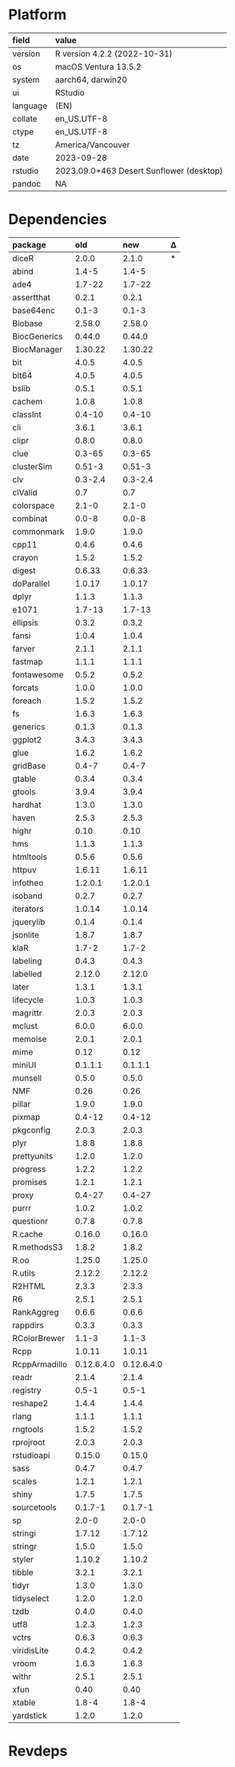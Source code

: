 # Platform

|field    |value                                    |
|:--------|:----------------------------------------|
|version  |R version 4.2.2 (2022-10-31)             |
|os       |macOS Ventura 13.5.2                     |
|system   |aarch64, darwin20                        |
|ui       |RStudio                                  |
|language |(EN)                                     |
|collate  |en_US.UTF-8                              |
|ctype    |en_US.UTF-8                              |
|tz       |America/Vancouver                        |
|date     |2023-09-28                               |
|rstudio  |2023.09.0+463 Desert Sunflower (desktop) |
|pandoc   |NA                                       |

# Dependencies

|package       |old        |new        |Δ  |
|:-------------|:----------|:----------|:--|
|diceR         |2.0.0      |2.1.0      |*  |
|abind         |1.4-5      |1.4-5      |   |
|ade4          |1.7-22     |1.7-22     |   |
|assertthat    |0.2.1      |0.2.1      |   |
|base64enc     |0.1-3      |0.1-3      |   |
|Biobase       |2.58.0     |2.58.0     |   |
|BiocGenerics  |0.44.0     |0.44.0     |   |
|BiocManager   |1.30.22    |1.30.22    |   |
|bit           |4.0.5      |4.0.5      |   |
|bit64         |4.0.5      |4.0.5      |   |
|bslib         |0.5.1      |0.5.1      |   |
|cachem        |1.0.8      |1.0.8      |   |
|classInt      |0.4-10     |0.4-10     |   |
|cli           |3.6.1      |3.6.1      |   |
|clipr         |0.8.0      |0.8.0      |   |
|clue          |0.3-65     |0.3-65     |   |
|clusterSim    |0.51-3     |0.51-3     |   |
|clv           |0.3-2.4    |0.3-2.4    |   |
|clValid       |0.7        |0.7        |   |
|colorspace    |2.1-0      |2.1-0      |   |
|combinat      |0.0-8      |0.0-8      |   |
|commonmark    |1.9.0      |1.9.0      |   |
|cpp11         |0.4.6      |0.4.6      |   |
|crayon        |1.5.2      |1.5.2      |   |
|digest        |0.6.33     |0.6.33     |   |
|doParallel    |1.0.17     |1.0.17     |   |
|dplyr         |1.1.3      |1.1.3      |   |
|e1071         |1.7-13     |1.7-13     |   |
|ellipsis      |0.3.2      |0.3.2      |   |
|fansi         |1.0.4      |1.0.4      |   |
|farver        |2.1.1      |2.1.1      |   |
|fastmap       |1.1.1      |1.1.1      |   |
|fontawesome   |0.5.2      |0.5.2      |   |
|forcats       |1.0.0      |1.0.0      |   |
|foreach       |1.5.2      |1.5.2      |   |
|fs            |1.6.3      |1.6.3      |   |
|generics      |0.1.3      |0.1.3      |   |
|ggplot2       |3.4.3      |3.4.3      |   |
|glue          |1.6.2      |1.6.2      |   |
|gridBase      |0.4-7      |0.4-7      |   |
|gtable        |0.3.4      |0.3.4      |   |
|gtools        |3.9.4      |3.9.4      |   |
|hardhat       |1.3.0      |1.3.0      |   |
|haven         |2.5.3      |2.5.3      |   |
|highr         |0.10       |0.10       |   |
|hms           |1.1.3      |1.1.3      |   |
|htmltools     |0.5.6      |0.5.6      |   |
|httpuv        |1.6.11     |1.6.11     |   |
|infotheo      |1.2.0.1    |1.2.0.1    |   |
|isoband       |0.2.7      |0.2.7      |   |
|iterators     |1.0.14     |1.0.14     |   |
|jquerylib     |0.1.4      |0.1.4      |   |
|jsonlite      |1.8.7      |1.8.7      |   |
|klaR          |1.7-2      |1.7-2      |   |
|labeling      |0.4.3      |0.4.3      |   |
|labelled      |2.12.0     |2.12.0     |   |
|later         |1.3.1      |1.3.1      |   |
|lifecycle     |1.0.3      |1.0.3      |   |
|magrittr      |2.0.3      |2.0.3      |   |
|mclust        |6.0.0      |6.0.0      |   |
|memoise       |2.0.1      |2.0.1      |   |
|mime          |0.12       |0.12       |   |
|miniUI        |0.1.1.1    |0.1.1.1    |   |
|munsell       |0.5.0      |0.5.0      |   |
|NMF           |0.26       |0.26       |   |
|pillar        |1.9.0      |1.9.0      |   |
|pixmap        |0.4-12     |0.4-12     |   |
|pkgconfig     |2.0.3      |2.0.3      |   |
|plyr          |1.8.8      |1.8.8      |   |
|prettyunits   |1.2.0      |1.2.0      |   |
|progress      |1.2.2      |1.2.2      |   |
|promises      |1.2.1      |1.2.1      |   |
|proxy         |0.4-27     |0.4-27     |   |
|purrr         |1.0.2      |1.0.2      |   |
|questionr     |0.7.8      |0.7.8      |   |
|R.cache       |0.16.0     |0.16.0     |   |
|R.methodsS3   |1.8.2      |1.8.2      |   |
|R.oo          |1.25.0     |1.25.0     |   |
|R.utils       |2.12.2     |2.12.2     |   |
|R2HTML        |2.3.3      |2.3.3      |   |
|R6            |2.5.1      |2.5.1      |   |
|RankAggreg    |0.6.6      |0.6.6      |   |
|rappdirs      |0.3.3      |0.3.3      |   |
|RColorBrewer  |1.1-3      |1.1-3      |   |
|Rcpp          |1.0.11     |1.0.11     |   |
|RcppArmadillo |0.12.6.4.0 |0.12.6.4.0 |   |
|readr         |2.1.4      |2.1.4      |   |
|registry      |0.5-1      |0.5-1      |   |
|reshape2      |1.4.4      |1.4.4      |   |
|rlang         |1.1.1      |1.1.1      |   |
|rngtools      |1.5.2      |1.5.2      |   |
|rprojroot     |2.0.3      |2.0.3      |   |
|rstudioapi    |0.15.0     |0.15.0     |   |
|sass          |0.4.7      |0.4.7      |   |
|scales        |1.2.1      |1.2.1      |   |
|shiny         |1.7.5      |1.7.5      |   |
|sourcetools   |0.1.7-1    |0.1.7-1    |   |
|sp            |2.0-0      |2.0-0      |   |
|stringi       |1.7.12     |1.7.12     |   |
|stringr       |1.5.0      |1.5.0      |   |
|styler        |1.10.2     |1.10.2     |   |
|tibble        |3.2.1      |3.2.1      |   |
|tidyr         |1.3.0      |1.3.0      |   |
|tidyselect    |1.2.0      |1.2.0      |   |
|tzdb          |0.4.0      |0.4.0      |   |
|utf8          |1.2.3      |1.2.3      |   |
|vctrs         |0.6.3      |0.6.3      |   |
|viridisLite   |0.4.2      |0.4.2      |   |
|vroom         |1.6.3      |1.6.3      |   |
|withr         |2.5.1      |2.5.1      |   |
|xfun          |0.40       |0.40       |   |
|xtable        |1.8-4      |1.8-4      |   |
|yardstick     |1.2.0      |1.2.0      |   |

# Revdeps

